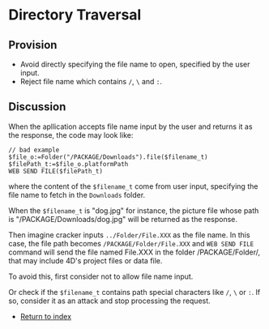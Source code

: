 # Directory Traversal

## Provision

- Avoid directly specifying the file name to open, specified by the user input.
- Reject file name which contains `/`, `\` and `:`.

## Discussion

When the apllication accepts file name input by the user and returns it as the response, the code may look like:

```4D
// bad example
$file_o:=Folder("/PACKAGE/Downloads").file($filename_t)
$filePath_t:=$file_o.platformPath
WEB SEND FILE($filePath_t)
```

where the content of the `$filename_t` come from user input, specifying the file name to fetch in the `Downloads` folder.

When the `$filename_t` is "dog.jpg" for instance, the picture file whose path is "/PACKAGE/Downloads/dog.jpg" will be returned as the response.

Then imagine cracker inputs `../Folder/File.XXX` as the file name. In this case, the file path becomes `/PACKAGE/Folder/File.XXX` and `WEB SEND FILE` command will send the file named File.XXX in the folder /PACKAGE/Folder/, that may include 4D's project files or data file.

To avoid this, first consider not to allow file name input.

Or check if the `$filename_t` contains path special characters like `/`, `\` or `:`. If so, consider it as an attack and stop processing the request.

- [Return to index](index.html)
